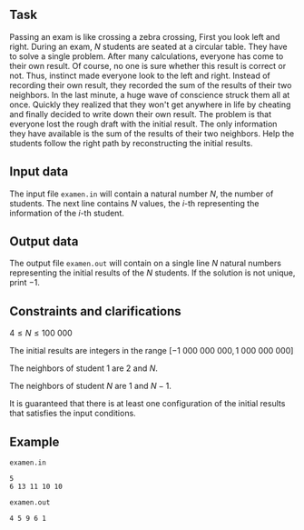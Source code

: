 ## Task

Passing an exam is like crossing a zebra crossing, First you look left and right. During an exam, $N$ students are seated at a circular table. They have to solve a single problem. After many calculations, everyone has come to their own result. Of course, no one is sure whether this result is correct or not. Thus, instinct made everyone look to the left and right. Instead of recording their own result, they recorded the sum of the results of their two neighbors. In the last minute, a huge wave of conscience struck them all at once. Quickly they realized that they won't get anywhere in life by cheating and finally decided to write down their own result. The problem is that everyone lost the rough draft with the initial result. The only information they have available is the sum of the results of their two neighbors. Help the students follow the right path by reconstructing the initial results.

## Input data

The input file `examen.in` will contain a natural number $N$, the number of students. The next line contains $N$ values, the $i$-th representing the information of the $i$-th student.

## Output data

The output file `examen.out` will contain on a single line $N$ natural numbers representing the initial results of the $N$ students. If the solution is not unique, print $-1$.

## Constraints and clarifications

$4 \leq N \leq 100\ 000$

The initial results are integers in the range $[-1\ 000\ 000\ 000, 1\ 000\ 000\ 000]$

The neighbors of student $1$ are $2$ and $N$.

The neighbors of student $N$ are $1$ and $N - 1$.

It is guaranteed that there is at least one configuration of the initial results that satisfies the input conditions.

## Example

`examen.in`
```
5
6 13 11 10 10
```

`examen.out`
```
4 5 9 6 1
```
